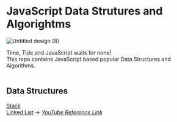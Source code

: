 # JavaScript Data Strutures and Algorightms
![Untitled design (8)](https://user-images.githubusercontent.com/83531337/155879769-569f9953-c6e6-4fb3-96a0-195af1180358.png)


Time, Tide and JavaScript waits for none!<br>
This repo contains JavaScript based popular Data Structures and Algorithms. <br><br>

## Data Structures<br>
[Stack](https://github.com/Aashutosh0033/DSA-using-JavaScript/edit/main/Stack)<br>
[Linked List](https://github.com/Aashutosh0033/DSA-using-JavaScript/edit/main/Linked%20List) -> [*YouTube Reference Link*](https://www.youtube.com/watch?v=ZBdE8DElQQU&list=WL&index=27)

